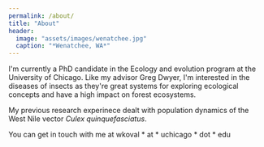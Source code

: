 ```yaml
---
permalink: /about/
title: "About"
header:
  image: "assets/images/wenatchee.jpg"
  caption: "*Wenatchee, WA*"
---
```


I'm currently a PhD candidate in the Ecology and evolution program at the University of Chicago. Like my advisor Greg Dwyer, I'm interested in the diseases of insects as they're great systems for exploring ecological concepts and have a high impact on forest ecosystems. 

My previous research experinece dealt with population dynamics of the West Nile vector *Culex quinquefasciatus*.

You can get in touch with me at wkoval * at * uchicago * dot * edu
